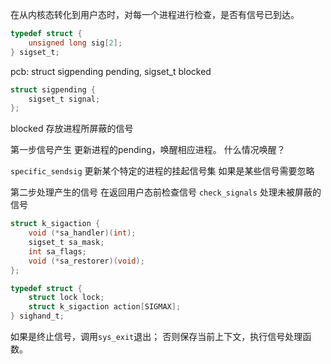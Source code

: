 在从内核态转化到用户态时，对每一个进程进行检查，是否有信号已到达。

```c
typedef struct {
    unsigned long sig[2];
} sigset_t;
```

pcb: struct sigpending pending, sigset_t blocked
```c
struct sigpending {
    sigset_t signal;
};
```
blocked 存放进程所屏蔽的信号


第一步信号产生
更新进程的pending，唤醒相应进程。
什么情况唤醒？

`specific_sendsig` 更新某个特定的进程的挂起信号集
如果是某些信号需要忽略




第二步处理产生的信号
在返回用户态前检查信号 `check_signals`
处理未被屏蔽的信号

```c
struct k_sigaction {
    void (*sa_handler)(int);
    sigset_t sa_mask;
    int sa_flags;
    void (*sa_restorer)(void);
};
```


```c
typedef struct {
    struct lock lock;
    struct k_sigaction action[SIGMAX];
} sighand_t;
```

如果是终止信号，调用`sys_exit`退出；
否则保存当前上下文，执行信号处理函数。



